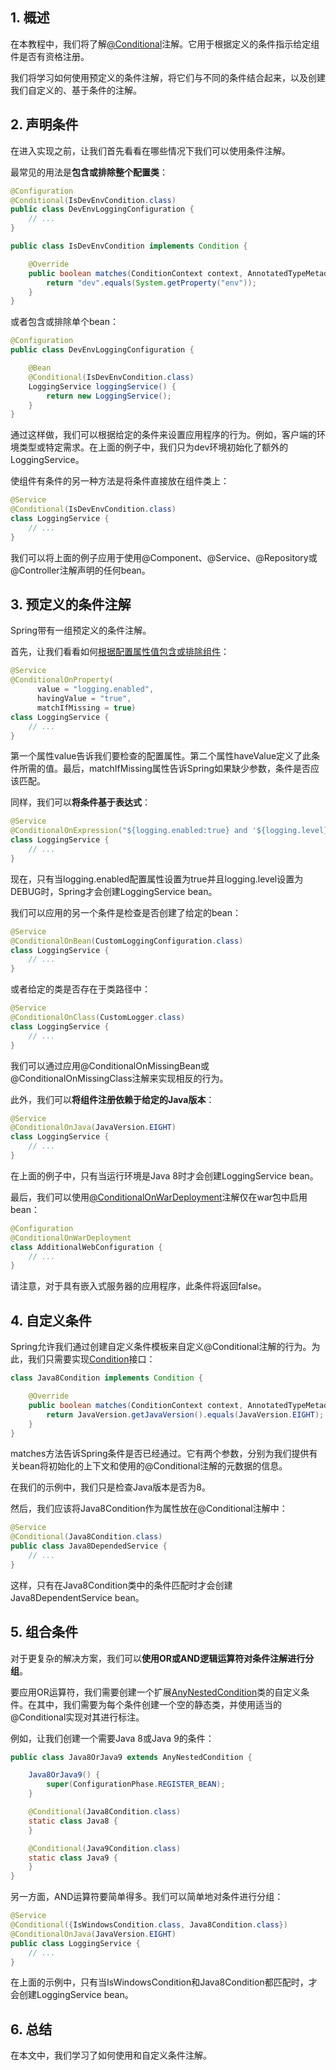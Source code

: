 ## 1. 概述

在本教程中，我们将了解[@Conditional](https://docs.spring.io/spring-framework/docs/5.3.7/javadoc-api/org/springframework/context/annotation/Conditional.html)注解。它用于根据定义的条件指示给定组件是否有资格注册。

我们将学习如何使用预定义的条件注解，将它们与不同的条件结合起来，以及创建我们自定义的、基于条件的注解。

## 2. 声明条件

在进入实现之前，让我们首先看看在哪些情况下我们可以使用条件注解。

最常见的用法是**包含或排除整个配置类**：

```java
@Configuration
@Conditional(IsDevEnvCondition.class)
public class DevEnvLoggingConfiguration {
    // ...
}
```

```java
public class IsDevEnvCondition implements Condition {

    @Override
    public boolean matches(ConditionContext context, AnnotatedTypeMetadata metadata) {
        return "dev".equals(System.getProperty("env"));
    }
}
```

或者包含或排除单个bean：

```java
@Configuration
public class DevEnvLoggingConfiguration {

    @Bean
    @Conditional(IsDevEnvCondition.class)
    LoggingService loggingService() {
        return new LoggingService();
    }
}
```

通过这样做，我们可以根据给定的条件来设置应用程序的行为。例如，客户端的环境类型或特定需求。在上面的例子中，我们只为dev环境初始化了额外的LoggingService。

使组件有条件的另一种方法是将条件直接放在组件类上：

```java
@Service
@Conditional(IsDevEnvCondition.class)
class LoggingService {
    // ...
}
```

我们可以将上面的例子应用于使用@Component、@Service、@Repository或@Controller注解声明的任何bean。

## 3. 预定义的条件注解

Spring带有一组预定义的条件注解。

首先，让我们看看如何[根据配置属性值包含或排除组件](https://www.baeldung.com/spring-conditionalonproperty)：

```java
@Service
@ConditionalOnProperty(
      value = "logging.enabled",
      havingValue = "true",
      matchIfMissing = true)
class LoggingService {
    // ...
}
```

第一个属性value告诉我们要检查的配置属性。第二个属性haveValue定义了此条件所需的值。最后，matchIfMissing属性告诉Spring如果缺少参数，条件是否应该匹配。

同样，我们可以**将条件基于表达式**：

```java
@Service
@ConditionalOnExpression("${logging.enabled:true} and '${logging.level}'.equals('DEBUG')")
class LoggingService {
    // ...
}
```

现在，只有当logging.enabled配置属性设置为true并且logging.level设置为DEBUG时，Spring才会创建LoggingService bean。

我们可以应用的另一个条件是检查是否创建了给定的bean：

```java
@Service
@ConditionalOnBean(CustomLoggingConfiguration.class)
class LoggingService {
    // ...
}
```

或者给定的类是否存在于类路径中：

```java
@Service
@ConditionalOnClass(CustomLogger.class)
class LoggingService {
    // ...
}
```

我们可以通过应用@ConditionalOnMissingBean或@ConditionalOnMissingClass注解来实现相反的行为。

此外，我们可以**将组件注册依赖于给定的Java版本**：

```java
@Service
@ConditionalOnJava(JavaVersion.EIGHT)
class LoggingService {
    // ...
}
```

在上面的例子中，只有当运行环境是Java 8时才会创建LoggingService bean。

最后，我们可以使用[@ConditionalOnWarDeployment](https://docs.spring.io/spring-boot/docs/current/api/org/springframework/boot/autoconfigure/condition/ConditionalOnWarDeployment.html)注解仅在war包中启用bean：

```java
@Configuration
@ConditionalOnWarDeployment
class AdditionalWebConfiguration {
    // ...
}
```

请注意，对于具有嵌入式服务器的应用程序，此条件将返回false。

## 4. 自定义条件

Spring允许我们通过创建自定义条件模板来自定义@Conditional注解的行为。为此，我们只需要实现[Condition](https://docs.spring.io/spring-framework/docs/current/javadoc-api/org/springframework/context/annotation/Condition.html)接口：

```java
class Java8Condition implements Condition {

    @Override
    public boolean matches(ConditionContext context, AnnotatedTypeMetadata metadata) {
        return JavaVersion.getJavaVersion().equals(JavaVersion.EIGHT);
    }
}
```

matches方法告诉Spring条件是否已经通过。它有两个参数，分别为我们提供有关bean将初始化的上下文和使用的@Conditional注解的元数据的信息。

在我们的示例中，我们只是检查Java版本是否为8。

然后，我们应该将Java8Condition作为属性放在@Conditional注解中：

```java
@Service
@Conditional(Java8Condition.class)
public class Java8DependedService {
    // ...
}
```

这样，只有在Java8Condition类中的条件匹配时才会创建Java8DependentService bean。

## 5. 组合条件

对于更复杂的解决方案，我们可以**使用OR或AND逻辑运算符对条件注解进行分组**。

要应用OR运算符，我们需要创建一个扩展[AnyNestedCondition](https://docs.spring.io/spring-boot/docs/current/api/org/springframework/boot/autoconfigure/condition/AnyNestedCondition.html)类的自定义条件。在其中，我们需要为每个条件创建一个空的静态类，并使用适当的@Conditional实现对其进行标注。

例如，让我们创建一个需要Java 8或Java 9的条件：

```java
public class Java8OrJava9 extends AnyNestedCondition {

    Java8OrJava9() {
        super(ConfigurationPhase.REGISTER_BEAN);
    }

    @Conditional(Java8Condition.class)
    static class Java8 {
    }

    @Conditional(Java9Condition.class)
    static class Java9 {
    }
}
```

另一方面，AND运算符要简单得多。我们可以简单地对条件进行分组：

```java
@Service
@Conditional({IsWindowsCondition.class, Java8Condition.class})
@ConditionalOnJava(JavaVersion.EIGHT)
public class LoggingService {
    // ...
}
```

在上面的示例中，只有当IsWindowsCondition和Java8Condition都匹配时，才会创建LoggingService bean。

## 6. 总结

在本文中，我们学习了如何使用和自定义条件注解。